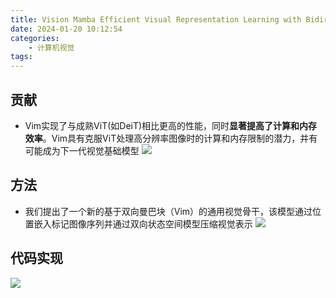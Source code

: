 ```yaml
---
title: Vision Mamba Efficient Visual Representation Learning with Bidirectional State Space Model
date: 2024-01-20 10:12:54
categories:
    - 计算机视觉
tags:
---
```


## 贡献
- Vim实现了与成熟ViT(如DeiT)相比更高的性能，同时**显著提高了计算和内存效率**。Vim具有克服ViT处理高分辨率图像时的计算和内存限制的潜力，并有可能成为下一代视觉基础模型
![](/img/paper/202401231429.png)

## 方法
- 我们提出了一个新的基于双向曼巴块（Vim）的通用视觉骨干，该模型通过位置嵌入标记图像序列并通过双向状态空间模型压缩视觉表示
![](/img/paper/202401231438.png)

## 代码实现
![](/img/paper/202401231441.png)

